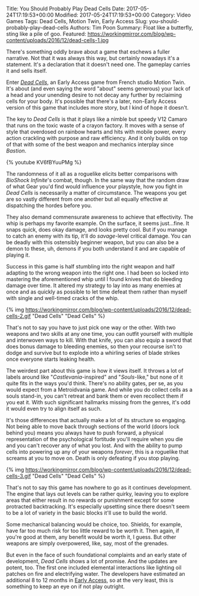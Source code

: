Title: You Should Probably Play Dead Cells
Date: 2017-05-24T17:19:53+00:00
Modified: 2017-05-24T17:19:53+00:00
Category: Video Games
Tags: Dead Cells, Motion Twin, Early Access
Slug: you-should-probably-play-dead-cells
Authors: Tim Poon
Summary: Float like a butterfly, sting like a pile of goo.
Featured: https://workingmirror.com/blog/wp-content/uploads/2016/12/dead-cells-1.jpg

There's something oddly brave about a game that eschews a fuller narrative. Not that it was always this way, but certainly nowadays it's a statement. It's a declaration that it doesn't need one. The gameplay carries it and sells itself.

Enter *[Dead Cells](https://dead-cells.com/)*, an Early Access game from French studio Motion Twin. It's about (and even saying the word "about" seems generous) your lack of a head and your unending desire to not decay any further by reclaiming cells for your body. It's possible that there's a later, non-Early Access version of this game that includes more story, but I kind of hope it doesn't.

The key to *Dead Cells* is that it plays like a nimble but speedy V12 Camaro that runs on the toxic waste of a crayon factory. It moves with a sense of style that overdosed on rainbow hearts and hits with mobile power, every action crackling with purpose and raw efficiency. And it only builds on top of that with some of the best weapon and mechanics interplay since *Bastion*.

{% youtube KV6fBYuuPMg %}

The randomness of it all as a roguelike elicits better comparisons with *BioShock Infinite*'s combat, though. In the same way that the random draw of what Gear you'd find would influence your playstyle, how you fight in *Dead Cells* is necessarily a matter of circumstance. The weapons you get are so vastly different from one another but all equally effective at dispatching the hordes before you.

They also demand commensurate awareness to achieve that effectivity. The whip is perhaps my favorite example. On the surface, it seems just...fine. It snaps quick, does okay damage, and looks pretty cool. But if you manage to catch an enemy with its tip, it'll do *savage*-level critical damage. You can be deadly with this ostensibly beginner weapon, but you can also be a demon to these, uh, demons if you both understand it and are capable of playing it.

Success in this game is half stumbling into the right weapon and half adapting to the wrong weapon into the right one. I had been so locked into mastering the aforementioned whip until I found knives that do bleeding damage over time. It altered my strategy to lay into as many enemies at once and as quickly as possible to let time defeat them rather than myself with single and well-timed cracks of the whip.

{% img https://workingmirror.com/blog/wp-content/uploads/2016/12/dead-cells-2.gif "Dead Cells" "Dead Cells" %}

That's not to say you have to just pick one way or the other. With two weapons and two skills at any one time, you can outfit yourself with multiple and interwoven ways to kill. With that knife, you can also equip a sword that does bonus damage to bleeding enemies, so then your recourse isn't to dodge and survive but to explode into a whirling series of blade strikes once everyone starts leaking health.

The weirdest part about this game is how it views itself. It throws a lot of labels around like "*Castlevania*-inspired" and "*Souls*-like," but none of it quite fits in the ways you'd think. There's no ability gates, per se, as you would expect from a Metroidvania game. And while you do collect cells as a souls stand-in, you can't retreat and bank them or even recollect them if you eat it. With such significant hallmarks missing from the genres, it's odd it would even try to align itself as such.

It's those differences that actually make a lot of its structure so engaging. Not being able to move back through sections of the world (doors lock behind you) means you always have to push forward, a physical representation of the psychological fortitude you'll require when you die and you can't recover any of what you lost. And with the ability to pump cells into powering up any of your weapons *forever*, this is a roguelike that screams at you to move on. Death is only defeating if you stop playing.

{% img https://workingmirror.com/blog/wp-content/uploads/2016/12/dead-cells-3.gif "Dead Cells" "Dead Cells" %}

That's not to say this game has nowhere to go as it continues development. The engine that lays out levels can be rather quirky, leaving you to explore areas that either result in no rewards or punishment except for some protracted backtracking. It's especially upsetting since there doesn't seem to be a lot of variety in the basic blocks it'll use to build the world.

Some mechanical balancing would be choice, too. Shields, for example, have far too much risk for too little reward to be worth it. Then again, if you're good at them, any benefit would be worth it, I guess. But other weapons are simply overpowered, like, say, most of the grenades.

But even in the face of such foundational complaints and an early state of development, *Dead Cells* shows a lot of promise. And the updates are potent, too. The first one included elemental interactions like lighting oil patches on fire and electrifying water. The developers have estimated an additional 8 to 12 months in [Early Access](http://store.steampowered.com/app/588650/Dead_Cells/), so at the very least, this is something to keep an eye on if not play outright.
